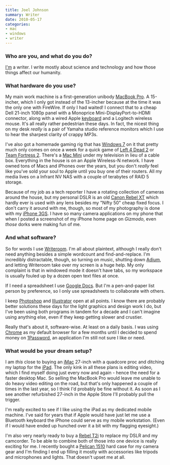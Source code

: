 ```yaml
---
title: Joel Johnson
summary: Writer
date: 2010-05-17
categories:
- mac
- windows
- writer
---
```


### Who are you, and what do you do?

[I'm](http://joeljohnson.com/ "Joel's website.") a writer. I write mostly about science and technology and how those things affect our humanity.

### What hardware do you use?

My main work machine is a first-generation unibody [MacBook Pro][macbook-pro]. A 15-incher, which I only got instead of the 13-incher because at the time it was the only one with FireWire. If only I had waited! I connect that to a cheap Dell 21-inch 1080p panel with a Monoprice Mini-DisplayPort-to-HDMI connector, along with a wired Apple [keyboard][] and a Logitech wireless mouse. It's all really rather pedestrian these days. In fact, the nicest thing on my desk *really* is a pair of Yamaha studio reference monitors which I use to hear the sharpest clarity of crappy MP3s.

I've also got a homemade gaming rig that has [Windows 7][windows-7] on it that pretty much only comes on once a week for a quick game of [Left 4 Dead 2][l4d2] or [Team Fortress 2][tf2]. There's a [Mac Mini][mac-mini] under my television in lieu of a cable box. Everything in the house is on an Apple Wireless-N network. I have owned tons of Macs and iPhones over the years, but you don't *really* feel like you've sold your soul to Apple until you buy one of their routers. All my media lives on a Infrant NV NAS with a couple of terabytes of RAID 5 storage.

Because of my job as a tech reporter I have a rotating collection of cameras around the house, but my personal DSLR is an old [Canon Rebel XT][eos-rebel-xt] which hardly ever is used with any lens besides my "Nifty 50" cheap fixed focus. I don't carry it around with me, though, so most of my photography is done with my [iPhone 3GS][iphone-3gs]. I have so many camera applications on my phone that when I posted a screenshot of my iPhone home page on *Gizmodo*, even *those* dorks were making fun of me.

### And what software?

So for words I use [Writeroom][writeroom]. I'm all about plaintext, although I really don't need anything besides a simple wordcount and find-and-replace. I'm incredibly distractable, though, so turning on music, shutting down [Adium][], and letting Writeroom take over my screen is a huge help. My only complaint is that in windowed mode it doesn't have tabs, so my workspace is usually fouled up by a dozen open text files at once.

If I need a spreadsheet I use [Google Docs][google-docs]. But I'm a pen-and-paper list person by preference, so I only use spreadsheets to collaborate with others.

I keep [Photoshop][] and [Illustrator][] open at all points. I know there are probably better solutions these days for the light graphics and design work I do, but I've been using both programs in tandem for a decade and I can't imagine using anything else, even if they keep getting slower and crustier.

Really that's about it, software-wise. At least on a daily basis. I was using [Chrome][] as my default browser for a few months until I decided to spend money on [1Password][], an application I'm still not sure I like or need.

### What would be your dream setup?

I am *this* close to buying an [iMac][] 27-inch with a quadcore proc and ditching my laptop for the [iPad][]. The only kink in all these plans is editing video, which I find myself doing just every now and again - hence the need for a faster desktop Mac. So selling the MacBook Pro would leave me unable to do heavy video editing on the road, but that's only happened a couple of times in the last year, so I think I'd probably be fine without it. As soon as I see another refurbished 27-inch in the Apple Store I'll probably pull the trigger.

I'm really excited to see if I like using the iPad as my dedicated mobile machine. I've said for years that if Apple would have just let me use a Bluetooth keyboard the iPhone could serve as my mobile workstation. (Even if I would have ended up hunched over it a bit with my flagging eyesight.)

I'm also very nearly ready to buy a [Rebel T2i][eos-rebel-t2i] to replace my DSLR and my camcorder. To be able to combine both of those into one device is really exciting for me. I recently bought a [Pelican 1510][1510-carry-on-case] hard case for my camera gear and I'm finding I end up filling it mostly with accessories like tripods and microphones and lights. That doesn't upset me at all.

[1510-carry-on-case]: https://www.pelican.com/us/en/product/cases/carry-on-case/protector/1510 "A solid camera case that meets airline standards for carry-on luggage."
[1password]: https://1password.com "Password management software for Mac OS X."
[adium]: https://en.wikipedia.org/wiki/Adium "A multi-protocol chat application for the Mac."
[chrome]: https://www.google.com/intl/en/chrome/ "A WebKit-based browser, where each tab runs in its own thread."
[eos-rebel-t2i]: https://en.wikipedia.org/wiki/Canon_EOS_550D "An 18 megapixel camera."
[eos-rebel-xt]: https://en.wikipedia.org/wiki/Canon_EOS_350D "An 8 megapixel DSLR."
[google-docs]: https://en.wikipedia.org/wiki/Google_Docs "A web-based office suite."
[illustrator]: https://www.adobe.com/products/illustrator.html "A vector graphics editor."
[imac]: https://www.apple.com/imac-24/ "An all-in-one computer."
[ipad]: https://www.apple.com/ipad/ "A tablet device."
[iphone-3gs]: https://en.wikipedia.org/wiki/IPhone_3GS "A 3 megapixel smartphone."
[keyboard]: https://www.apple.com/us/shop/goto/mac/accessories "The keyboard."
[l4d2]: https://www.l4d.com/ "A co-op zombie game."
[mac-mini]: https://www.apple.com/mac-mini/ "A small desktop computer."
[macbook-pro]: https://www.apple.com/macbook-pro/ "A laptop."
[photoshop]: https://www.adobe.com/products/photoshop.html "A bitmap image editor."
[tf2]: https://www.teamfortress.com/ "A team FPS game."
[windows-7]: https://en.wikipedia.org/wiki/Windows_7 "An operating system."
[writeroom]: https://www.hogbaysoftware.com/products/writeroom "Full-screen writing software."
